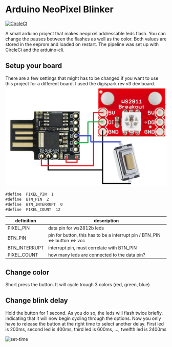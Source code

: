 # Arduino NeoPixel Blinker
[![CircleCI](https://circleci.com/gh/MerzSebastian/arduino-ws2812b-blinker.svg?style=svg)](https://circleci.com/gh/MerzSebastian/arduino-ws2812b-blinker)

A small arduino project that makes neopixel addressable leds flash. You can change the pauses between the flashes as well as the color. Both values are stored in the eeprom and loaded on restart.
The pipeline was set up with CircleCi and the arduino-cli.

## Setup your board
There are a few settings that might has to be changed if you want to use this project for a different board. I used the digispark rev v3 dev board. 
![diagram](https://github.com/MerzSebastian/arduino-ws2812b-blinker/blob/main/documentation/diagram.png)

```
#define  PIXEL_PIN  1
#define  BTN_PIN  2
#define  BTN_INTERRUPT  0
#define  PIXEL_COUNT  12
```
|definition|description|
|---|---|
|PIXEL_PIN|data pin for ws2812b leds|
|BTN_PIN|pin for button, this has to be a interrupt pin / BTN_PIN <=> button <=> vcc|
|BTN_INTERRUPT|interrupt pin, must correlate with BTN_PIN|
|PIXEL_COUNT|how many leds are connected to the data pin?|

## Change color
Short press the button. It will cycle trough 3 colors (red, green, blue)
## Change blink delay
Hold the button for 1 second. As you do so, the leds will flash twice briefly, indicating that it will now begin cycling through the options. 
Now you only have to release the button at the right time to select another delay.
First led is 200ms, second led is 400ms, third led is 600ms, ..., twelfth led is 2400ms

![set-time](https://github.com/MerzSebastian/arduino-ws2812b-blinker/blob/main/documentation/set-time.gif)

